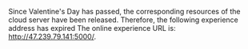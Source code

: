 Since Valentine's Day has passed, the corresponding resources of the cloud server have been released.
Therefore, the following experience address has expired
The online experience URL is: http://47.239.79.141:5000/.

